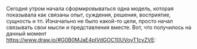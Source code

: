 Сегодня утром начала сформировываться одна модель, которая показывала как связаны опыт, суждения, решения, восприятие, сущность и тп. Изначально не было какой-то цели, просто начал связывать свои мысли и представления вместе. Вот, что получилось на данный момент https://www.draw.io/#G0B0MJaE4pIVdGOC10UVoyT1cyZVE:

